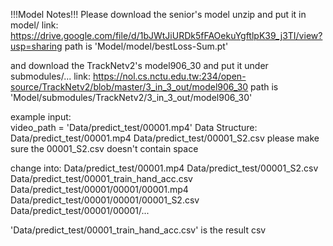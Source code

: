 !!!Model Notes!!!
Please download the senior's model unzip and put it in model/
link: https://drive.google.com/file/d/1bJWtJiURDk5fFAOekuYgftlpK39_j3TI/view?usp=sharing
path is 'Model/model/bestLoss-Sum.pt'

and download the TrackNetv2's model906_30 and put it under submodules/...
link: https://nol.cs.nctu.edu.tw:234/open-source/TrackNetv2/blob/master/3_in_3_out/model906_30
path is 'Model/submodules/TrackNetv2/3_in_3_out/model906_30'

example input:  
    video_path = 'Data/predict_test/00001.mp4'
Data Structure:
    Data/predict_test/00001.mp4
    Data/predict_test/00001_S2.csv
please make sure the 00001_S2.csv doesn't contain space

change into:
    Data/predict_test/00001.mp4
    Data/predict_test/00001_S2.csv
    Data/predict_test/00001_train_hand_acc.csv
    Data/predict_test/00001/00001/00001.mp4
    Data/predict_test/00001/00001/00001_S2.csv
    Data/predict_test/00001/00001/...

'Data/predict_test/00001_train_hand_acc.csv' is the result csv